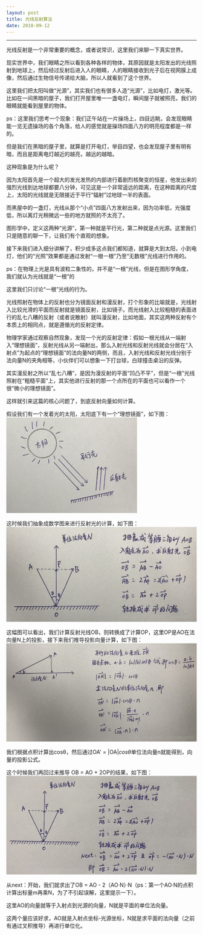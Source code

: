 ```yaml
---
layout: post
title: 光线反射算法
date: 2018-09-12
---
```


----------
光线反射是一个非常重要的概念，或者说常识，这里我们来聊一下真实世界。

现实世界中，我们眼睛之所以看到各种各样的物体，其原因就是太阳发出的光线照射到地球上，然后经过反射后进入人的眼睛，人的眼睛接收到光子后在视网膜上成像，然后通过生物信号传递给大脑，所以人就看到了这个世界。

这里我们把太阳叫做“光源”，其实我们也有很多人造“光源”，比如电灯，激光等。比如在一间黑暗的屋子，我们打开屋里唯一一盏电灯，瞬间屋子就被照亮，我们的眼睛就能看到屋里的物体。

ps：这里我们思考一个现象：我们正午站在一片操场上，四目远眺，会发现眼睛能一览无遗操场的各个角落，给人的感觉就是操场四面八方的明亮程度都是一样的。

但是我们在黑暗的屋子里，就算是打开电灯，举目四望，也会发现屋子里有明有暗，而且是距离电灯越近的越亮，越远的越暗。

这种现象是为什么呢？

因为太阳首先是一个超大的发光发热的内部进行着剧烈核聚变的恒星，他发出来的强烈光线到达地球都要八分钟，可见这是一个非常遥远的距离，在这种距离的尺度上，太阳的光线就是无限接近于平行“辐射”过地球一半的表面。

而黑屋中的一盏灯，光线从那个“小点”四面八方发射出来，因为功率低，光强度低，所以离灯光稍微远一些的地方就照的不太亮了。

图形学中，定义这两种“光源”，第一种就是平行光，第二种就是点光源。这里我们只是随意的聊一下，让我们有个直观的想象。

接下来我们进入细分讲解了，积少成多这点我们都知道，就算是大到太阳，小到电灯，他们的“光照”效果都是通过发射“一根一根”乃至“无数根”光线进行作用的。

ps：在物理上光是具有波粒二象性的，并不是“一根”光线，但是在图形学角度，我们就认为光线就是“一根”的

这里我们只讨论“一根”光线的行为。

光线照射在物体上的反射也分为镜面反射和漫反射，打个形象的比喻就是，光线射入比较光滑的平面而反射就是镜面反射，比如镜子。而光线射入比较粗糙的表面进行的乱七八糟的反射（或者说散射）就叫漫反射，比如地面，其实这两种反射有个本质上的相同点，就是遵循光的反射定律。

物理学家通过观察自然现象，发现一个光的反射定律：假如一根光线从一端射入“理想镜面”，反射光线从另一端射出，那么入射光线和反射光线就会分居在“入射点”为起点的“理想镜面”的法向量N的两侧，而且，入射光线和反射光线分别于法向量N的夹角相等，小伙伴们可以想象一下打台球，白球撞击桌沿的反弹。

其实漫反射之所以“乱七八糟”，是因为漫反射的平面“凹凸不平”，但是“一根”光线照射在“粗糙平面”上，其实他进行反射的那一个点所在的平面也可以看作一个很“微小的理想镜面”。

这样就引来这篇的核心问题了，到底反射向量如何计算。

假设我们有一个发着光的太阳，太阳底下有一个“理想镜面”，如下图：
![](/assets/images/反射1.png)


这时候我们抽象成数学图来进行反射光的计算，如下图：
![](/assets/images/反射2.png)


这幅图可以看出，我们计算反射光线OB，则转换成了计算OP，这里OP是AO在法向量N上的投影，接下来我们推导投影向量计算，如下图：
![](/assets/images/反射3.png)


我们根据点积计算出cosθ，然后通过OA' = |OA|*cosθ*单位法向量n就能得到，向量的投影公式。

这个时候我们再回过来推导 OB = AO + 2OP的结果，如下图：
![](/assets/images/反射4.png)


从next：开始，我们就求出了OB = AO - 2（AO·N）·N（ps：第一个AO·N的点积计算出标量m再乘N，为了不引起误解，这里提示一下）。

这里AO的向量就等于入射点到光源的向量，N就是平面的单位法向量。

这两个量应该好求，AO就是入射点坐标-光源坐标，N就是求平面的法向量（之前有通过叉积推导）再进行单位化。